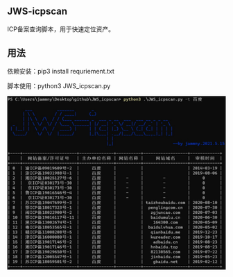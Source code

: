 ## JWS-icpscan
ICP备案查询脚本，用于快速定位资产。
## 用法
依赖安装：pip3 install requriement.txt

脚本使用：python3 JWS_icpscan.py

![截图](https://github.com/jammny/JWS-icpscan/blob/main/result/%E8%BF%90%E8%A1%8C%E6%88%AA%E5%9B%BE.jpg)

